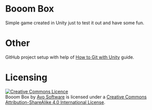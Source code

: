 # Booom Box

Simple game created in Unity just to test it out and have some fun.

# Other

GitHub project setup with help of [How to Git with Unity](https://thoughtbot.com/blog/how-to-git-with-unity) guide.

# Licensing

[![Creative Commons Licence](https://i.creativecommons.org/l/by-sa/4.0/88x31.png)](http://creativecommons.org/licenses/by-sa/4.0/)  
<span xmlns:dct="http://purl.org/dc/terms/" property="dct:title">Booom Box</span> by [Avo Software](https://github.com/avosoftware) is licensed under a [Creative Commons Attribution-ShareAlike 4.0 International License](http://creativecommons.org/licenses/by-sa/4.0/).